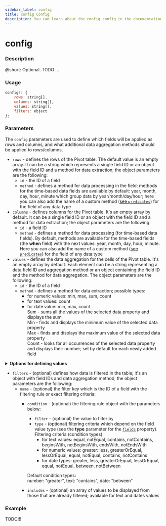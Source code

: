 ```yaml
---
sidebar_label: config
title: config Config
description: You can learn about the config config in the documentation of the DHTMLX JavaScript Pivot library. Browse developer guides and API reference, try out code examples and live demos, and download a free 30-day evaluation version of DHTMLX Pivot.
---
```


# config

### Description

@short: Optional. TODO ...

### Usage

~~~jsx
config?: {
    rows: string[],
    columns: string[],
    values: string[],
    filters: object
};
~~~

### Parameters

The `config` parameters are used to define which fields will be applied as rows and columns, and what additional data aggregation methods should be applied to rows/columns.

- `rows` - defines the rows of the Pivot table. The default value is an empty array. It can be a string which represents a single field ID or an object with the field ID and a method for data extraction; the object parameters are the following:
  - `id` - the ID of a field
  - `method` - defines a method for data processing in the field; methods for the time-based data fields are available by default: year, month, day, hour, minute which group data by year/month/day/hour; here you can also add the name of a custom method ([see `predicates`](/api/properties/sv_pivot_predicates)) for the field of any data type
- `columns` - defines columns for the Pivot table. It's an empty array by default. It can be a single field ID or an object with the field ID and a method for data extraction; the object parameters are the following:
  - `id` - a field ID
  - `method` - defines a method for data processing (for time-based data fields).
  By default, methods are available for the time-based fields (the **when** field) with the next values: year, month, day, hour, minute. Here you can also add the name of a custom method ([see `predicates`](/api/properties/sv_pivot_predicates)) for the field of any data type
- `values` - defines the data aggregation for the cells of the Pivot table. It's an empty array by default. Each element can be a string representing a data field ID and aggregation method or an object containing the field ID and the method for data aggregation. The object parameters are the following:
  - `id` - the ID of a field
  - `method` - defines a method for data extraction; possible types:
      - for numeric values: min, max, sum, count
      - for text values: count
      - for date value: min, max, count  
	    Sum - sums all the values of the selected data property and displays the sum  
		Min - finds and displays the minimum value of the selected data property  
		Max - finds and displays the maximum value of the selected data property  
		Count - looks for all occurrences of the selected data property and displays their number; set by default for each newly added field

<details>

<summary><b>Options for defining values</b></summary>

You can define `values`in either of the two equally valid ways: 
- option one is a string representing a data field ID
- option two is an object containing the field ID and the method for data aggregation

Example:

~~~
values: [
      "sum(sales)", // option one
      { id: "sales", method: "sum" }, // option two
   ]
~~~

</details>

- `filters` - (optional) defines how data is filtered in the table; it's an object with field IDs and data aggregation method; the object parameters are the following:
  - `name` - (optional) the filter key which is the ID of a field with the filtering rule or exact filtering criteria:
      - `condition` - (optional) the filtering rule object with the parameters below:
         - `filter` - (optional) the value to filter by
         - `type` - (optional) filtering criteria which depend on the field value type (see the **type** parameter for the [`fields`](TODO) property).  
         Filtering criteria (condition types):
           - for text values: equal, notEqual, contains, notContains, beginsWith, notBeginsWith, endsWith, notEndsWith
           - for numeric values: greater: less, greaterOrEqual, lessOrEqual, equal,	notEqual, contains, notContains
           - for date types: greater, less, greaterOrEqual, lessOrEqual, equal, notEqual, between, notBetween

         Default condition types:  
         number: "greater", text: "contains", date: "between"
     - `includes` - (optional) an array of values to be displayed from those that are already filtered; available for text and dates values

### Example

TODO!!!
